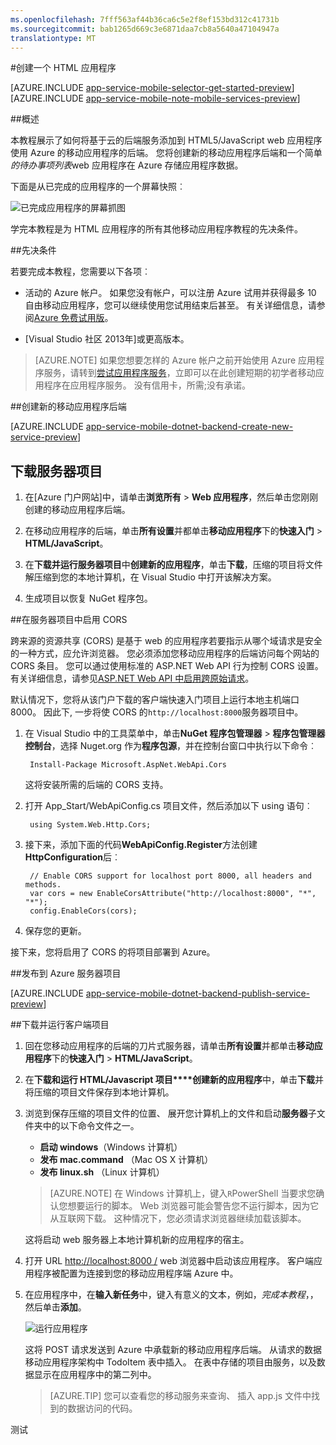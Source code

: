 ```yaml
---
ms.openlocfilehash: 7fff563af44b36ca6c5e2f8ef153bd312c41731b
ms.sourcegitcommit: bab1265d669c3e6871daa7cb8a5640a47104947a
translationtype: MT
---
```

<properties
    pageTitle="开始使用 HTML/JavaScript 应用程序的移动应用程序 backends |Azure 应用程序服务移动应用程序"
    description="按照本教程中使用 Azure 的移动应用程序 backends HTML5 和 JavaScript 中的 web 应用程序开发的入门。"
    services="app-service\mobile"
    documentationCenter=""
    authors="ggailey777"
    manager="dwrede"
    editor=""/>

<tags
    ms.service="app-service-mobile"
    ms.workload="mobile"
    ms.tgt_pltfrm="mobile-html5"
    ms.devlang="javascript"
    ms.topic="get-started-article"
    ms.date="08/11/2015"
    ms.author="glenga"/>


#创建一个 HTML 应用程序

[AZURE.INCLUDE [app-service-mobile-selector-get-started-preview](../../includes/app-service-mobile-selector-get-started-preview.md)]
&nbsp;  
[AZURE.INCLUDE [app-service-mobile-note-mobile-services-preview](../../includes/app-service-mobile-note-mobile-services-preview.md)]

##概述

本教程展示了如何将基于云的后端服务添加到 HTML5/JavaScript web 应用程序使用 Azure 的移动应用程序的后端。 您将创建新的移动应用程序后端和一个简单*的待办事项列表*web 应用程序在 Azure 存储应用程序数据。

下面是从已完成的应用程序的一个屏幕快照︰

![已完成应用程序的屏幕抓图](./media/app-service-mobile-dotnet-backend-html-get-started-preview/mobile-quickstart-completed-html.png)

学完本教程是为 HTML 应用程序的所有其他移动应用程序教程的先决条件。 

##先决条件

若要完成本教程，您需要以下各项︰

* 活动的 Azure 帐户。 如果您没有帐户，可以注册 Azure 试用并获得最多 10 自由移动应用程序，您可以继续使用您试用结束后甚至。 有关详细信息，请参阅[Azure 免费试用版](http://azure.microsoft.com/pricing/free-trial/)。

* [Visual Studio 社区 2013年]或更高版本。

>[AZURE.NOTE] 如果您想要怎样的 Azure 帐户之前开始使用 Azure 应用程序服务，请转到[尝试应用程序服务](http://go.microsoft.com/fwlink/?LinkId=523751&appServiceName=mobile)，立即可以在此创建短期的初学者移动应用程序在应用程序服务。 没有信用卡，所需;没有承诺。

##创建新的移动应用程序后端

[AZURE.INCLUDE [app-service-mobile-dotnet-backend-create-new-service-preview](../../includes/app-service-mobile-dotnet-backend-create-new-service-preview.md)]

## 下载服务器项目

1. 在[Azure 门户网站]中，请单击**浏览所有** > **Web 应用程序**，然后单击您刚刚创建的移动应用程序后端。 

2. 在移动应用程序的后端，单击**所有设置**并都单击**移动应用程序**下的**快速入门** > **HTML/JavaScript**。

3. 在**下载并运行服务器项目**中**创建新的应用程序**，单击**下载**，压缩的项目将文件解压缩到您的本地计算机，在 Visual Studio 中打开该解决方案。

4. 生成项目以恢复 NuGet 程序包。

##在服务器项目中启用 CORS

跨来源的资源共享 (CORS) 是基于 web 的应用程序若要指示从哪个域请求是安全的一种方式，应允许浏览器。 您必须添加您移动应用程序的后端访问每个网站的 CORS 条目。 您可以通过使用标准的 ASP.NET Web API 行为控制 CORS 设置。 有关详细信息，请参见[ASP.NET Web API 中启用跨原始请求](http://www.asp.net/web-api/overview/security/enabling-cross-origin-requests-in-web-api#enable-cors)。

默认情况下，您将从该门户下载的客户端快速入门项目上运行本地主机端口 8000。 因此下, 一步将使 CORS 的`http://localhost:8000`服务器项目中。  

1. 在 Visual Studio 中的工具菜单中，单击**NuGet 程序包管理器** > **程序包管理器控制台**，选择 Nuget.org 作为**程序包源**，并在控制台窗口中执行以下命令︰
 
        Install-Package Microsoft.AspNet.WebApi.Cors  

    这将安装所需的后端的 CORS 支持。 

2. 打开 App_Start/WebApiConfig.cs 项目文件，然后添加以下 using 语句︰

        using System.Web.Http.Cors;

3. 接下来，添加下面的代码**WebApiConfig.Register**方法创建**HttpConfiguration**后︰

        // Enable CORS support for localhost port 8000, all headers and methods.
        var cors = new EnableCorsAttribute("http://localhost:8000", "*", "*");
        config.EnableCors(cors);

4. 保存您的更新。

接下来，您将启用了 CORS 的将项目部署到 Azure。

##发布到 Azure 服务器项目

[AZURE.INCLUDE [app-service-mobile-dotnet-backend-publish-service-preview](../../includes/app-service-mobile-dotnet-backend-publish-service-preview.md)]

##下载并运行客户端项目

1. 回在您移动应用程序的后端的刀片式服务器，请单击**所有设置**并都单击**移动应用程序**下的**快速入门** > **HTML/JavaScript**。 

2.  在**下载和运行 HTML/Javascript 项目****创建新的应用程序**中，单击**下载**并将压缩的项目文件保存到本地计算机。

3. 浏览到保存压缩的项目文件的位置、 展开您计算机上的文件和启动**服务器**子文件夹中的以下命令文件之一。

    + **启动 windows**（Windows 计算机）
    + **发布 mac.command** （Mac OS X 计算机）
    + **发布 linux.sh** （Linux 计算机）

    > [AZURE.NOTE] 在 Windows 计算机上，键入`R`PowerShell 当要求您确认您想要运行的脚本。 Web 浏览器可能会警告您不运行脚本，因为它从互联网下载。 这种情况下，您必须请求浏览器继续加载该脚本。

    这将启动 web 服务器上本地计算机新的应用程序的宿主。

4. 打开 URL <a href="http://localhost:8000/" target="_blank">http://localhost:8000 /</a> web 浏览器中启动该应用程序。 客户端应用程序被配置为连接到您的移动应用程序端 Azure 中。

5. 在应用程序中，在**输入新任务**中，键入有意义的文本，例如，_完成本教程_，，然后单击**添加**。

    ![运行应用程序](./media/app-service-mobile-dotnet-backend-html-get-started-preview/mobile-quickstart-startup-html.png)

    这将 POST 请求发送到 Azure 中承载新的移动应用程序后端。 从请求的数据移动应用程序架构中 TodoItem 表中插入。 在表中存储的项目由服务，以及数据显示在应用程序中的第二列中。

    > [AZURE.TIP] 您可以查看您的移动服务来查询、 插入 app.js 文件中找到的数据访问的代码。 

<!-- Anchors. -->
<!-- Images. -->
<!-- URLs. -->
[开始使用身份验证]: app-service-mobile-dotnet-backend-windows-store-dotnet-get-started-users-preview.md
[移动应用程序 SDK]: http://go.microsoft.com/fwlink/?LinkId=257545
[Azure 门户]: https://portal.azure.com/

[Visual Studio 社区 2013]: https://www.visualstudio.com/downloads
 

测试
